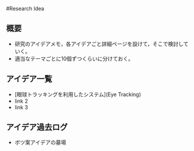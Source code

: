 #Research Idea

## 概要

* 研究のアイデアメモ，各アイデアごと詳細ページを設けて，そこで検討していく。
* 適当なテーマごとに10個ずつくらいに分けておく。

## アイデア一覧

* [眼球トラッキングを利用したシステム](Eye Tracking)
* link 2
* link 3

## アイデア過去ログ
* ボツ案アイデアの墓場